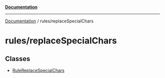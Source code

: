 [**Documentation**](../../README.md)

***

[Documentation](../../README.md) / rules/replaceSpecialChars

# rules/replaceSpecialChars

## Classes

- [RuleReplaceSpecialChars](classes/RuleReplaceSpecialChars.md)
